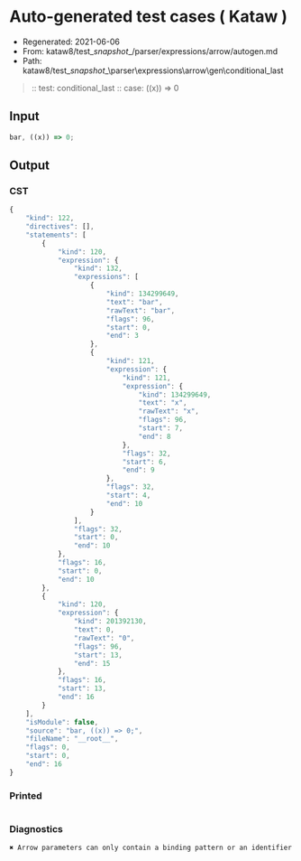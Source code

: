 # Auto-generated test cases ( Kataw )
- Regenerated: 2021-06-06
- From: kataw8/test\__snapshot__/parser/expressions/arrow/autogen.md
- Path: kataw8/test\__snapshot__\parser\expressions\arrow\gen\conditional_last
> :: test: conditional_last
> :: case: ((x)) => 0
## Input

`````js
bar, ((x)) => 0;
`````
## Output

### CST

```javascript
{
    "kind": 122,
    "directives": [],
    "statements": [
        {
            "kind": 120,
            "expression": {
                "kind": 132,
                "expressions": [
                    {
                        "kind": 134299649,
                        "text": "bar",
                        "rawText": "bar",
                        "flags": 96,
                        "start": 0,
                        "end": 3
                    },
                    {
                        "kind": 121,
                        "expression": {
                            "kind": 121,
                            "expression": {
                                "kind": 134299649,
                                "text": "x",
                                "rawText": "x",
                                "flags": 96,
                                "start": 7,
                                "end": 8
                            },
                            "flags": 32,
                            "start": 6,
                            "end": 9
                        },
                        "flags": 32,
                        "start": 4,
                        "end": 10
                    }
                ],
                "flags": 32,
                "start": 0,
                "end": 10
            },
            "flags": 16,
            "start": 0,
            "end": 10
        },
        {
            "kind": 120,
            "expression": {
                "kind": 201392130,
                "text": 0,
                "rawText": "0",
                "flags": 96,
                "start": 13,
                "end": 15
            },
            "flags": 16,
            "start": 13,
            "end": 16
        }
    ],
    "isModule": false,
    "source": "bar, ((x)) => 0;",
    "fileName": "__root__",
    "flags": 0,
    "start": 0,
    "end": 16
}
```

### Printed

```javascript

```

### Diagnostics

```javascript
✖ Arrow parameters can only contain a binding pattern or an identifier - start: 4, end: 13

```

